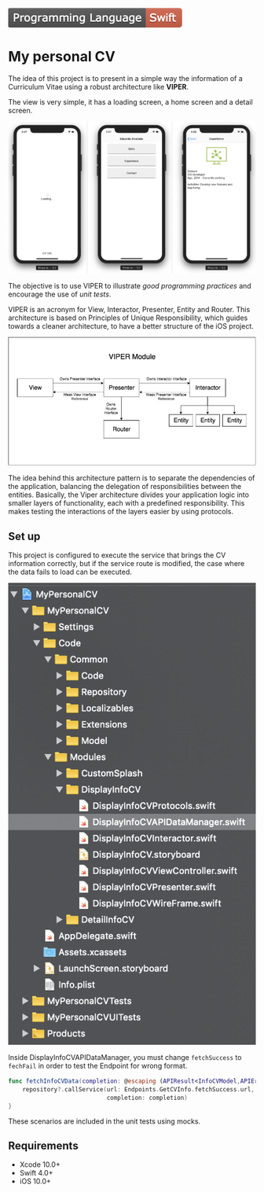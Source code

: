 ![Platform](img/platform.png)

# My personal CV
The idea of ​​this project is to present in a simple way the information of a Curriculum Vitae using a robust architecture like **VIPER**.

The view is very simple, it has a loading screen, a home screen and a detail screen.

![Screenshots](img/appScreens.png)

The objective is to use VIPER to illustrate _good programming practices_ and encourage the use of _unit tests_.

VIPER is an acronym for View, Interactor, Presenter, Entity and Router. This architecture is based on Principles of Unique Responsibility, which guides towards a cleaner architecture, to have a better structure of the iOS project.

![VIPER structure](img/VIPER.png)

The idea behind this architecture pattern is to separate the dependencies of the application, balancing the delegation of responsibilities between the entities. Basically, the Viper architecture divides your application logic into smaller layers of functionality, each with a predefined responsibility. This makes testing the interactions of the layers easier by using protocols.

## Set up
This project is configured to execute the service that brings the CV information correctly, but if the service route is modified, the case where the data fails to load can be executed.

![Folder structure](img/structure.png)

Inside DisplayInfoCVAPIDataManager, you must change `fetchSuccess` to `fechFail` in order to test the Endpoint for wrong format.

```Swift
func fetchInfoCVData(completion: @escaping (APIResult<InfoCVModel,APIError>) -> Void) {
    repository?.callService(url: Endpoints.GetCVInfo.fetchSuccess.url,
                            completion: completion)
}
```

These scenarios are included in the unit tests using mocks.

## Requirements
- Xcode 10.0+
- Swift 4.0+
- iOS 10.0+
